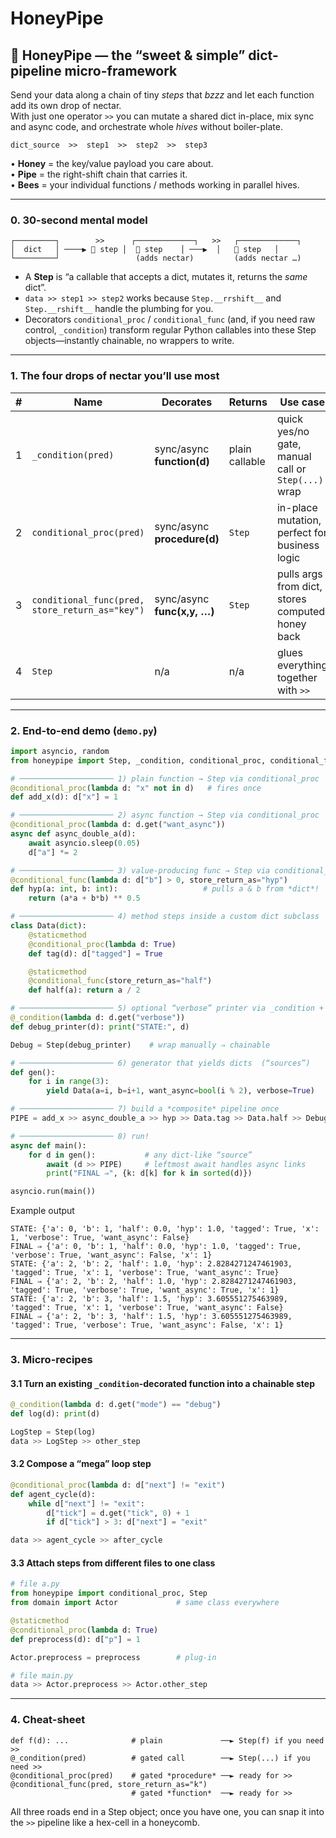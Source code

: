 # HoneyPipe
## 🍯 HoneyPipe — the “sweet & simple” dict-pipeline micro-framework  

Send your data along a chain of tiny *steps* that *bzzz* and let each function
add its own drop of nectar.  
With just one operator `>>` you can mutate a shared dict in-place, mix sync
and async code, and orchestrate whole *hives* without boiler-plate.

```
dict_source  >>  step1  >>  step2  >>  step3
```

• **Honey** = the key/value payload you care about.  
• **Pipe**   = the right-shift chain that carries it.  
• **Bees**   = your individual functions / methods working in parallel hives.

---

### 0. 30-second mental model  

```
┌─────────┐        >>      ┌─────────────┐   >>   ┌─────────────┐
│  dict   │ ────▶ 🐝 step │  🐝 step    │ ───▶  │   🐝 step   │
└─────────┘                 (adds nectar)         (adds nectar …)
```

* A **Step** is “a callable that accepts a dict, mutates it, returns the *same* dict”.  
* `data >> step1 >> step2` works because `Step.__rrshift__` and `Step.__rshift__`
  handle the plumbing for you.  
* Decorators `conditional_proc` / `conditional_func` (and, if you need raw
  control, `_condition`) transform regular Python callables into these Step
  objects—instantly chainable, no wrappers to write.

---

### 1.  The four drops of nectar you’ll use most  

| # | Name | Decorates | Returns | Use case |
|---|------|-----------|---------|----------|
|1|`_condition(pred)`|sync/async **function(d)**|plain callable|quick yes/no gate, manual call or `Step(...)` wrap|
|2|`conditional_proc(pred)`|sync/async **procedure(d)**|`Step`|in-place mutation, perfect for business logic|
|3|`conditional_func(pred, store_return_as="key")`|sync/async **func(x,y, …)**|`Step`|pulls args from dict, stores computed honey back|
|4|`Step`|n/a|n/a|glues everything together with `>>`|


---

### 2.  End-to-end demo (`demo.py`)  

```python
import asyncio, random
from honeypipe import Step, _condition, conditional_proc, conditional_func

# ───────────────────── 1) plain function → Step via conditional_proc
@conditional_proc(lambda d: "x" not in d)   # fires once
def add_x(d): d["x"] = 1

# ───────────────────── 2) async function → Step via conditional_proc
@conditional_proc(lambda d: d.get("want_async"))
async def async_double_a(d):
    await asyncio.sleep(0.05)
    d["a"] *= 2

# ───────────────────── 3) value-producing func → Step via conditional_func
@conditional_func(lambda d: d["b"] > 0, store_return_as="hyp")
def hyp(a: int, b: int):                   # pulls a & b from *dict*!
    return (a*a + b*b) ** 0.5

# ───────────────────── 4) method steps inside a custom dict subclass
class Data(dict):
    @staticmethod
    @conditional_proc(lambda d: True)
    def tag(d): d["tagged"] = True

    @staticmethod
    @conditional_func(store_return_as="half")
    def half(a): return a / 2

# ───────────────────── 5) optional “verbose” printer via _condition + Step
@_condition(lambda d: d.get("verbose"))
def debug_printer(d): print("STATE:", d)

Debug = Step(debug_printer)    # wrap manually ⇒ chainable

# ───────────────────── 6) generator that yields dicts  (“sources”)
def gen():
    for i in range(3):
        yield Data(a=i, b=i+1, want_async=bool(i % 2), verbose=True)

# ───────────────────── 7) build a *composite* pipeline once
PIPE = add_x >> async_double_a >> hyp >> Data.tag >> Data.half >> Debug

# ───────────────────── 8) run!
async def main():
    for d in gen():           # any dict-like “source”
        await (d >> PIPE)     # leftmost await handles async links
        print("FINAL ⇒", {k: d[k] for k in sorted(d)})

asyncio.run(main())
```

Example output
```
STATE: {'a': 0, 'b': 1, 'half': 0.0, 'hyp': 1.0, 'tagged': True, 'x': 1, 'verbose': True, 'want_async': False}
FINAL ⇒ {'a': 0, 'b': 1, 'half': 0.0, 'hyp': 1.0, 'tagged': True, 'verbose': True, 'want_async': False, 'x': 1}
STATE: {'a': 2, 'b': 2, 'half': 1.0, 'hyp': 2.8284271247461903, 'tagged': True, 'x': 1, 'verbose': True, 'want_async': True}
FINAL ⇒ {'a': 2, 'b': 2, 'half': 1.0, 'hyp': 2.8284271247461903, 'tagged': True, 'verbose': True, 'want_async': True, 'x': 1}
STATE: {'a': 2, 'b': 3, 'half': 1.5, 'hyp': 3.605551275463989, 'tagged': True, 'x': 1, 'verbose': True, 'want_async': False}
FINAL ⇒ {'a': 2, 'b': 3, 'half': 1.5, 'hyp': 3.605551275463989, 'tagged': True, 'verbose': True, 'want_async': False, 'x': 1}
```

---

### 3.  Micro-recipes  

#### 3.1  Turn an existing `_condition`-decorated function into a chainable step  

```python
@_condition(lambda d: d.get("mode") == "debug")
def log(d): print(d)

LogStep = Step(log)
data >> LogStep >> other_step
```

#### 3.2  Compose a “mega” loop step  

```python
@conditional_proc(lambda d: d["next"] != "exit")
def agent_cycle(d):
    while d["next"] != "exit":
        d["tick"] = d.get("tick", 0) + 1
        if d["tick"] > 3: d["next"] = "exit"

data >> agent_cycle >> after_cycle
```

#### 3.3  Attach steps from different files to one class  

```python
# file a.py
from honeypipe import conditional_proc, Step
from domain import Actor             # same class everywhere

@staticmethod
@conditional_proc(lambda d: True)
def preprocess(d): d["p"] = 1

Actor.preprocess = preprocess        # plug-in

# file main.py
data >> Actor.preprocess >> Actor.other_step
```

---

### 4.  Cheat-sheet  

```
def f(d): ...              # plain             ──► Step(f) if you need >>
@_condition(pred)          # gated call        ──► Step(...) if you need >>
@conditional_proc(pred)    # gated *procedure* ──► ready for >>
@conditional_func(pred, store_return_as="k")
                           # gated *function*  ──► ready for >>
```

All three roads end in a Step object; once you have one, you can snap it into the `>>` pipeline like a hex-cell in a honeycomb.

